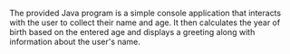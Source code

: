 The provided Java program is a simple console application that interacts with the user to collect their name and age.
It then calculates the year of birth based on the entered age and displays a greeting along with information about the user's name.
